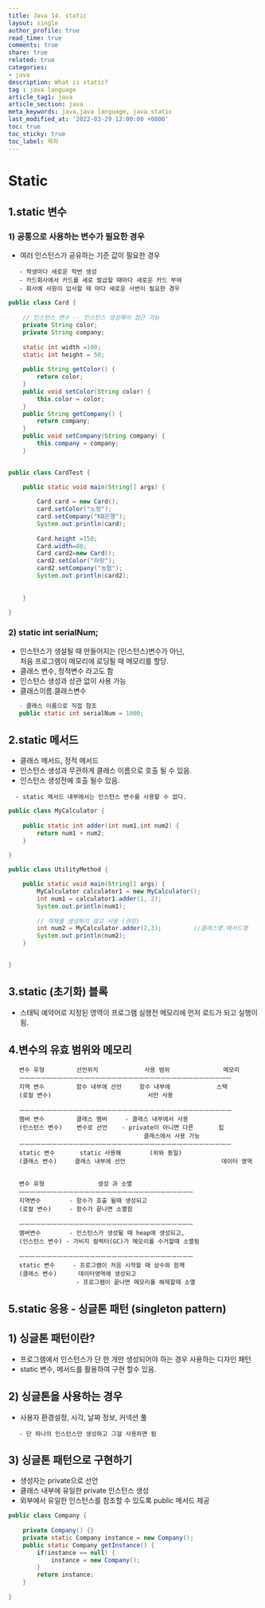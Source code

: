 ```yaml
---
title: Java 14. static
layout: single
author_profile: true
read_time: true
comments: true
share: true
related: true
categories:
- java
description: What is static?
tag : java language
article_tag1: java
article_section: java
meta_keywords: java,java language, java static
last_modified_at: '2022-03-29 12:00:00 +0800'
toc: true
toc_sticky: true
toc_label: 목차
---
```


Static
===========

## 1.static 변수

### 1) 공통으로 사용하는 변수가 필요한 경우

* 여러 인스턴스가 공유하는 기준 값이 필요한 경우

```
   - 학생마다 새로운 학번 생성
   - 카드회사에서 카드를 새로 발급할 때마다 새로운 카드 부여 
   - 회사에 사원이 입사할 때 마다 새로운 사번이 필요한 경우
```

```java
public class Card {
	
	// 인스턴스 변수 -- 인스턴스 생성해야 접근 가능
	private String color;
	private String company;
	
	static int width =100;
	static int height = 50;
	
	public String getColor() {
		return color;
	}
	public void setColor(String color) {
		this.color = color;
	}
	public String getCompany() {
		return company;
	}
	public void setCompany(String company) {
		this.company = company;
	}
	
```

```java
public class CardTest {

	public static void main(String[] args) {
			
		Card card = new Card();
		card.setColor("노랑");
		card.setCompany("KB은행");
		System.out.println(card);
		
		Card.height =150;
		Card.width=80;
		Card card2=new Card();
		card2.setColor("파랑");
		card2.setCompany("농협");
		System.out.println(card2);
		
		
	}

}
```


### 2) static int serialNum;        

* 인스턴스가 생설될 때 만들어지는 (인스턴스)변수가 아닌,   
  처음 프로그램이 메모리에 로딩될 때 메모리를 할당.
* 클래스 변수, 정적변수 라고도 함 
* 인스턴스 생성과 상관 없이 사용 가능
* 클래스이름.클래스변수

```java
   - 클래스 이름으로 직접 참조
   public static int serialNum = 1000;
```

## 2.static 메서드 

* 클래스 메서드, 정적 메서드
* 인스턴스 생성과 무관하게 클래스 이름으로 호출 될 수 있음.
* 인스턴스 생성전에 호출 될수 있음.

```
  - static 메서드 내부에서는 인스턴스 변수를 사용할 수 없다.
```

```java
public class MyCalculator {
	
	public static int adder(int num1,int num2) {
		return num1 + num2;
	}
	
}
```

```java
public class UtilityMethod {

	public static void main(String[] args) {
		MyCalculator calculator1 = new MyCalculator();
		int num1 = calculator1.adder(1, 2);
		System.out.println(num1);
		
		// 객체를 생성하지 않고 사용 (권장)
		int num2 = MyCalculator.adder(2,3);			//클래스명.메서드명
		System.out.println(num2);
	}
	

}
```

## 3.static (초기화) 블록

* 스태틱 예약어로 지정된 영역이 프로그램 실행전 메모리에 먼저 로드가 되고 실행이 됨.

## 4.변수의 유효 범위와 메모리

```
   변수 유형         선언위치             사용 범위               메모리
   ㅡㅡㅡㅡㅡㅡㅡㅡㅡㅡㅡㅡㅡㅡㅡㅡㅡㅡㅡㅡㅡㅡㅡㅡㅡㅡㅡㅡㅡㅡㅡㅡㅡㅡㅡㅡㅡㅡㅡ
   지역 변수         함수 내부에 선언     함수 내부에             스택
   (로컬 변수)                           서만 사용

   ㅡㅡㅡㅡㅡㅡㅡㅡㅡㅡㅡㅡㅡㅡㅡㅡㅡㅡㅡㅡㅡㅡㅡㅡㅡㅡㅡㅡㅡㅡㅡㅡㅡㅡㅡㅡㅡㅡㅡ
   멤버 변수         클래스 멤버     - 클래스 내부에서 사용       
   (인스턴스 변수)    변수로 선언    - private이 아니면 다른       힙
                                      클래스에서 사용 가능
   ㅡㅡㅡㅡㅡㅡㅡㅡㅡㅡㅡㅡㅡㅡㅡㅡㅡㅡㅡㅡㅡㅡㅡㅡㅡㅡㅡㅡㅡㅡㅡㅡㅡㅡㅡㅡㅡㅡㅡ
   static 변수       static 사용해        (위와 동일)       
   (클래스 변수)     클래스 내부에 선언                           데이터 영역

```
```

   변수 유형               생성 과 소멸
   ㅡㅡㅡㅡㅡㅡㅡㅡㅡㅡㅡㅡㅡㅡㅡㅡㅡㅡㅡㅡㅡㅡㅡㅡㅡㅡㅡㅡㅡㅡㅡㅡ
   지역변수        - 함수가 호출 될때 생성되고
   (로컬 변수)     - 함수가 끝나면 소멸함

   ㅡㅡㅡㅡㅡㅡㅡㅡㅡㅡㅡㅡㅡㅡㅡㅡㅡㅡㅡㅡㅡㅡㅡㅡㅡㅡㅡㅡㅡㅡㅡㅡ
   멤버변수        - 인스턴스가 생성될 때 heap에 생성되고,
   (인스턴스 변수) - 가비지 컬렉터(GC)가 메모리를 수거할때 소멸됨    

   ㅡㅡㅡㅡㅡㅡㅡㅡㅡㅡㅡㅡㅡㅡㅡㅡㅡㅡㅡㅡㅡㅡㅡㅡㅡㅡㅡㅡㅡㅡㅡㅡ
   static 변수     - 프로그램이 처음 시작할 때 상수와 함께
   (클래스 변수)      데이터영역에 생성되고
                   - 프로그램이 끝나면 메모리를 해제할때 소멸
```

## 5.static 응용 - 싱글톤 패턴 (singleton pattern)

## 1) 싱글톤 패턴이란?

* 프로그램에서 인스턴스가 단 한 개만 생성되어야 하는 경우 사용하는 디자인 패턴
* static 변수, 메서드를 활용하여 구현 할수 있음.

## 2) 싱글톤을 사용하는 경우

* 사용자 환경설정, 시각, 날짜 정보, 커넥션 풀

```
   - 단 하나의 인스턴스만 생성하고 그걸 사용하면 됨
```

## 3) 싱글톤 패턴으로 구현하기

* 생성자는 private으로 선언 
* 클래스 내부에 유일한 private 인스턴스 생성
* 외부에서 유일한 인스턴스를 참조할 수 있도록 public 메서드 제공

```java
public class Company {
	
	private Company() {}
	private static Company instance = new Company();
	public static Company getInstance() {
		if(instance == null) {
			instance = new Company();
		}
		return instance;
	}
	
}
```


